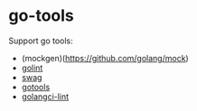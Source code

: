 # go-tools

Support go tools:

- (mockgen)(https://github.com/golang/mock)
- [golint](golang.org/x/lint/golint)
- [swag](https://github.com/swaggo/swag)
- [gotools](golang.org/x/tools)
- [golangci-lint](https://github.com/golangci/golangci-lint)